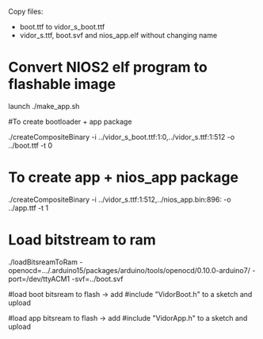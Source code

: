 Copy files:

- boot.ttf to vidor_s_boot.ttf
- vidor_s.ttf, boot.svf and nios_app.elf without changing name

# Convert NIOS2 elf program to flashable image
launch ./make_app.sh

#To create bootloader + app package

./createCompositeBinary -i ../vidor_s_boot.ttf:1:0,../vidor_s.ttf:1:512 -o ../boot.ttf -t 0

# To create app + nios_app package
./createCompositeBinary -i ../vidor_s.ttf:1:512,../nios_app.bin:896: -o ../app.ttf -t 1

# Load bitstream to ram
./loadBitsreamToRam -openocd=.../.arduino15/packages/arduino/tools/openocd/0.10.0-arduino7/ -port=/dev/ttyACM1 -svf=../boot.svf

#load boot bitsream to flash
-> add #include "VidorBoot.h" to a sketch and upload

#load app bitsream to flash
-> add #include "VidorApp.h" to a sketch and upload
